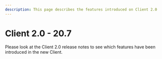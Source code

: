 ```yaml
---
description: This page describes the features introduced on Client 2.0 (20.7) version
---
```


# Client 2.0 - 20.7

Please look at the Client 2.0 release notes to see which features have been introduced in the new Client.
